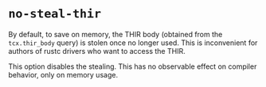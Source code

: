 # `no-steal-thir`

By default, to save on memory, the THIR body (obtained from the `tcx.thir_body` query) is stolen
once no longer used. This is inconvenient for authors of rustc drivers who want to access the THIR.

This option disables the stealing. This has no observable effect on compiler behavior, only on
memory usage.
